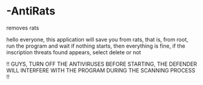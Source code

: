 # -AntiRats
removes rats


hello everyone, this application will save you from rats, that is, from root, run the program and wait if nothing starts, then everything is fine, if the inscription threats found appears, select delete or not



!! GUYS, TURN OFF THE ANTIVIRUSES BEFORE STARTING, THE DEFENDER WILL INTERFERE WITH THE PROGRAM DURING THE SCANNING PROCESS !!
